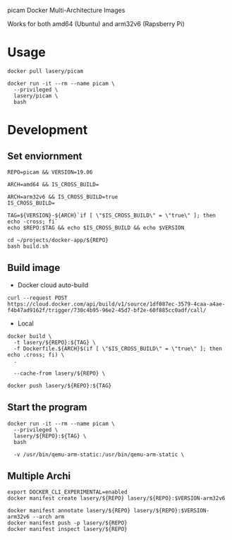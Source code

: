 picam Docker Multi-Architecture Images

Works for both amd64 (Ubuntu) and arm32v6 (Rapsberry Pi)

# Usage
```
docker pull lasery/picam

docker run -it --rm --name picam \
  --privileged \
  lasery/picam \
  bash
```

# Development

## Set enviornment
```
REPO=picam && VERSION=19.06

ARCH=amd64 && IS_CROSS_BUILD=

ARCH=arm32v6 && IS_CROSS_BUILD=true
IS_CROSS_BUILD=

TAG=${VERSION}-${ARCH}`if [ \"$IS_CROSS_BUILD\" = \"true\" ]; then echo -cross; fi`
echo $REPO:$TAG && echo $IS_CROSS_BUILD && echo $VERSION

cd ~/projects/docker-app/${REPO}
bash build.sh
```

## Build image
- Docker cloud auto-build
```
curl --request POST https://cloud.docker.com/api/build/v1/source/1df087ec-3579-4caa-a4ae-f4b47ad9162f/trigger/730c4b95-96e2-45d7-bf2e-60f885cc0adf/call/
```

- Local
```
docker build \
  -t lasery/${REPO}:${TAG} \
  -f Dockerfile.${ARCH}$(if [ \"$IS_CROSS_BUILD\" = \"true\" ]; then echo .cross; fi) \
  .

  --cache-from lasery/${REPO} \

docker push lasery/${REPO}:${TAG}
```

## Start the program
```
docker run -it --rm --name picam \
  --privileged \
  lasery/${REPO}:${TAG} \
  bash

  -v /usr/bin/qemu-arm-static:/usr/bin/qemu-arm-static \
```

## Multiple Archi
```
export DOCKER_CLI_EXPERIMENTAL=enabled
docker manifest create lasery/${REPO} lasery/${REPO}:$VERSION-arm32v6

docker manifest annotate lasery/${REPO} lasery/${REPO}:$VERSION-arm32v6 --arch arm
docker manifest push -p lasery/${REPO}
docker manifest inspect lasery/${REPO}
```
